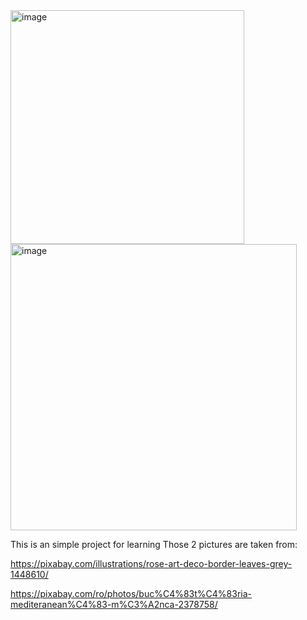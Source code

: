 <img width="374" alt="image" src="https://github.com/Ares-Sword/MyRestaurant/assets/40662552/7a252d98-2362-434c-99f8-672b36a6cb00">

<img width="458" alt="image" src="https://github.com/Ares-Sword/MyRestaurant/assets/40662552/c09e97cf-19bb-4514-abe7-ad6d743424eb">


This is an simple project for learning Those 2 pictures are taken from:


https://pixabay.com/illustrations/rose-art-deco-border-leaves-grey-1448610/


https://pixabay.com/ro/photos/buc%C4%83t%C4%83ria-mediteranean%C4%83-m%C3%A2nca-2378758/
